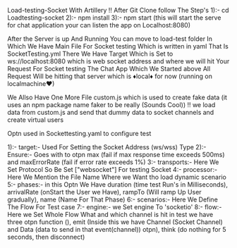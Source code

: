 Load-testing-Socket With Artillery !!
After Git Clone follow The Step's
1):- cd Loadtesting-socket
2):- npm install 
3):- npm start (this will start the serve for chat application your can listen the app on Localhost:8080)

After the Server is up And Running You can move to load-test folder In Which We Have Main File For Socket testing Which is written in yaml That Is SocketTesting.yml 
There We Have Target Which is Set to ws://localhost:8080 which is web socket address and where we will hit Your Request For Socket testing The Chat App Which We Started above All Request Will be hitting that server which is ♦local♦ for now (running on localmachine♥)

We Allso Have One More File custom.js which is used to create fake data (it uses an npm package name faker to be really (Sounds Cool)) !! we load data from custom.js and send that dummy data to socket channels and create virtual users 

Optn used in Sockettesting.yaml to configure test

1):- target:- Used For Setting the Socket Address (ws/wss) Type 
2):- Ensure:- Goes with to otpn max (fail if max response time exceeds 500ms) and maxErrorRate (fail if error rate exceeds 1%)
3:- transports:- Here We Set Protocol So Be Set ["websocket"] For testing Socket
4:- processor:- Here We Mention the File Name Where we Want tho load dynamic scenario
5:- phases:- in this Optn We Have duration (time test Run's in Milliseconds), arrivalRate (onStart the User we Have), rampTo (Will ramp Up User gradually), name (Name For That Phase)
6:- scenarios:- Here We Define The Flow For Test case 
7:- engine:- we Set engine To 'socketio'
8:- flow:- Here we Set Whole Flow What and which channel is hit in test we have three otpn function (), emit (Inside this we have Channel (Socket Channel) and Data (data to send in that event(channel)) otpn), think (do nothing for 5 seconds, then disconnect)
